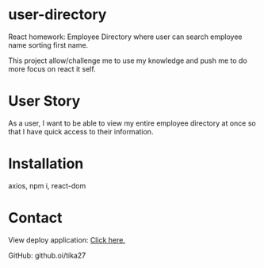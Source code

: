 # user-directory

React homework: Employee Directory where user can search employee name sorting first name.

This project allow/challenge me to use my knowledge and push me to do more focus on react it self.

# User Story

As a user, I want to be able to view my entire employee directory at once so that I have quick access to their information.

# Installation

axios, npm i, react-dom

# Contact

View deploy application: [Click here.](https://user-directory2.herokuapp.com/)

GitHub: github.oi/tika27
